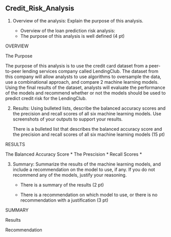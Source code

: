 ## Credit_Risk_Analysis


1. Overview of the analysis: Explain the purpose of this analysis.

	* Overview of the loan prediction risk analysis:

	- The purpose of this analysis is well defined (4 pt)

OVERVIEW

The Purpose

The purpose of this analysis is to use the credit card dataset from a peer-to-peer lending services company called LendingClub. The dataset from this company will allow analysts to use algorithms to oversample the data, use a combinational approach, and compare 2 machine learning models. Using the final results of the dataset, analysts will evaluate the performance of the models and recommend whether or not the models should be used to predict credit risk for the LendingClub. 



2. Results: Using bulleted lists, describe the balanced accuracy 
scores and the precision and recall scores of all six machine learning 
models. Use screenshots of your outputs to support your results.

	There is a bulleted list that describes the balanced 
	accuracy score and the precision and recall scores of all 
	six machine learning models (15 pt)

RESULTS

The Balanced Accuracy Score
	* 
The Prescision
	*
Recall Scores
	*

3. Summary: Summarize the results of the machine learning models, and include a recommendation on the model to use, if any. 
If you do not recommend any of the models, justify your reasoning.


	- There is a summary of the results (2 pt)
	
	- There is a recommendation on which model to use, 
	   or there is no recommendation with a justification (3 pt)


SUMMARY

Results

Recommendation


